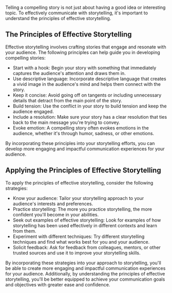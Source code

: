 
Telling a compelling story is not just about having a good idea or interesting topic. To effectively communicate with storytelling, it's important to understand the principles of effective storytelling.

The Principles of Effective Storytelling
----------------------------------------

Effective storytelling involves crafting stories that engage and resonate with your audience. The following principles can help guide you in developing compelling stories:

* Start with a hook: Begin your story with something that immediately captures the audience's attention and draws them in.
* Use descriptive language: Incorporate descriptive language that creates a vivid image in the audience's mind and helps them connect with the story.
* Keep it concise: Avoid going off on tangents or including unnecessary details that detract from the main point of the story.
* Build tension: Use the conflict in your story to build tension and keep the audience engaged.
* Include a resolution: Make sure your story has a clear resolution that ties back to the main message you're trying to convey.
* Evoke emotion: A compelling story often evokes emotions in the audience, whether it's through humor, sadness, or other emotions.

By incorporating these principles into your storytelling efforts, you can develop more engaging and impactful communication experiences for your audience.

Applying the Principles of Effective Storytelling
-------------------------------------------------

To apply the principles of effective storytelling, consider the following strategies:

* Know your audience: Tailor your storytelling approach to your audience's interests and preferences.
* Practice storytelling: The more you practice storytelling, the more confident you'll become in your abilities.
* Seek out examples of effective storytelling: Look for examples of how storytelling has been used effectively in different contexts and learn from them.
* Experiment with different techniques: Try different storytelling techniques and find what works best for you and your audience.
* Solicit feedback: Ask for feedback from colleagues, mentors, or other trusted sources and use it to improve your storytelling skills.

By incorporating these strategies into your approach to storytelling, you'll be able to create more engaging and impactful communication experiences for your audience. Additionally, by understanding the principles of effective storytelling, you'll be better equipped to achieve your communication goals and objectives with greater ease and confidence.
